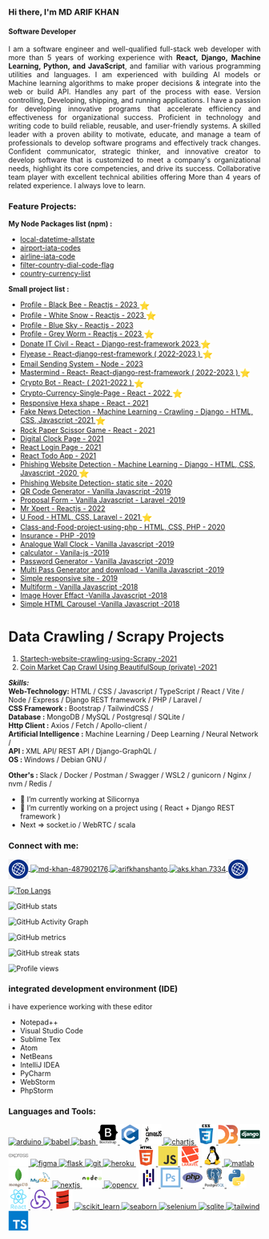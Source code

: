 <!-- ![Software Developer](https://media-exp1.licdn.com/dms/image/C5616AQHVCoi3gg2_PA/profile-displaybackgroundimage-shrink_200_800/0/1641114394172?e=1646870400&v=beta&t=YsJW3HBvfAl_qYjr-8F8qrpZUJ7R9mXE1MNO0m6dUwk) -->

### Hi there, I'm MD ARIF KHAN
#### Software Developer

<p style="text-align: justify;">
I am a software engineer and well-qualified full-stack web developer with more than 5 years of working experience with <b>React, Django, Machine Learning, Python, and JavaScript</b>, and familiar with various programming utilities and languages. I am experienced with building AI models or Machine learning algorithms to make proper decisions & integrate into the web or build API. Handles any part of the process with ease. Version controlling, Developing, shipping, and running applications. I have a passion for developing innovative programs that accelerate efficiency and effectiveness for organizational success. Proficient in technology and writing code to build reliable, reusable, and user-friendly systems. A skilled leader with a proven ability to motivate, educate, and manage a team of professionals to develop software programs and effectively track changes. Confident communicator, strategic thinker, and innovative creator to develop software that is customized to meet a company's organizational needs, highlight its core competencies, and drive its success. Collaborative team player with excellent technical abilities offering More than 4 years of related experience. I always love to learn.
</p>

<h3> Feature Projects: </h3>

<b>My Node Packages list (npm) :</b>
<ul>
  <li> <a href='https://www.npmjs.com/package/local-datetime-allstate'> local-datetime-allstate </a> </li>
  <li> <a href='https://www.npmjs.com/package/airport-iata-codes'> airport-iata-codes </a> </li>
  <li> <a href='https://www.npmjs.com/package/airline-iata-code'> airline-iata-code </a> </li>
  <li> <a href='https://www.npmjs.com/package/filter-country-dial-code-flag'> filter-country-dial-code-flag </a> </li>
  <li> <a href='https://www.npmjs.com/package/country-currency-list'> country-currency-list </a> </li>
  
</ul>

<b>Small project list :</b>
<ul>
  <li> <a href='https://black-bee-profile.netlify.app'> Profile - Black Bee - Reactjs - 2023  <img align="center" src="star.png" height="20" width="20" /> </a> </li>
  <li> <a href='https://white-snow-profile.netlify.app/'> Profile - White Snow - Reactjs - 2023 <img align="center" src="star.png" height="20" width="20" /> </a> </li>
  <li> <a href='https://blue-sky-profile.netlify.app/'> Profile - Blue Sky - Reactjs - 2023  </a> </li>
  <li> <a href='https://grey-worm-profile.netlify.app'> Profile - Grey Worm - Reactjs - 2023 <img align="center" src="star.png" height="20" width="20" /> </a> </li>
  <li> <a href='https://domain-it-civil.netlify.app'> Donate IT Civil - React - Django-rest-framework 2023 <img align="center" src="star.png" height="20" width="20" /> </a> </li>
  <li> <a href='https://flyease.silicornya.net/'> Flyease - React-django-rest-framework ( 2022-2023 ) <img align="center" src="star.png" height="20" width="20" /> </a> </li>
  <li> <a href='https://github.com/arifkhan-silicornya/email_send_using_nodejs'> Email Sending System - Node - 2023   </a> </li>
  <li> <a href='https://mastermind.travel'> Mastermind - React- React-django-rest-framework ( 2022-2023 ) <img align="center" src="star.png" height="20" width="20" /> </a> </li>
  <li> <a href='https://cryptocornya-bot.netlify.app'> Crypto Bot - React- ( 2021-2022 ) <img align="center" src="star.png" height="20" width="20" /> </a> </li>
  <li> <a href='https://arifkhan-silicornya.github.io/Crypto-Currency-Single-Page/'> Crypto-Currency-Single-Page - React - 2022 <img align="center" src="star.png" height="20" width="20" /> </a> </li>
  <li> <a href='https://hexa-shape.netlify.app/'> Responsive Hexa shape - React - 2021 </a> </li>
  <li> <a href='https://github.com/arifkhan-silicornya/Fake_News'> Fake News Detection - Machine Learning - Crawling - Django - HTML, CSS, Javascript  -2021 <img align="center" src="star.png" height="20" width="20" /> </a> </li>
  <li> <a href='https://rock-paper-scissors-arif.netlify.app'> Rock Paper Scissor Game - React - 2021 </a> </li>
  <li> <a href='https://digital-clock-arif.netlify.app/'> Digital Clock Page - 2021 </a> </li>
  <li> <a href='https://react-login-page-arif.netlify.app'> React Login Page - 2021 </a> </li>
  <li> <a href='https://arif-todo-app.netlify.app'> React Todo App  - 2021 </a> </li>
  <li> <a href='https://github.com/arifkhan-silicornya/pwdetection'> Phishing Website Detection - Machine Learning - Django - HTML, CSS, Javascript  -2020 <img align="center" src="star.png" height="20" width="20" /> </a> </li>
  <li> <a href='https://arifkhan-silicornya.github.io/Defense/index.html'> Phishing Website Detection- static site  - 2020  </a> </li>
  <li> <a href='https://qr-code-generator-arif.netlify.app'> QR Code Generator - Vanilla Javascript -2019 </a> </li>
  <li> <a href='https://request-for-proposal-form.netlify.app'> Proposal Form - Vanilla Javascript - Laravel -2019 </a> </li>
  <li> <a href='https://mrxpert.netlify.app'> Mr Xpert - Reactjs - 2022 </a> </li>
  <li> <a href='https://u-food.netlify.app'> U Food - HTML, CSS, Laravel  - 2021 <img align="center" src="star.png" height="20" width="20" /> </a> </li>
  <li> <a href='https://github.com/arifkhan-silicornya/Class-and-Food-project-using-php'> Class-and-Food-project-using-php - HTML, CSS, PHP  - 2020 </a> </li>
  <li> <a href='https://github.com/arifkhan-silicornya/Insurance'> Insurance - PHP -2019 </a> </li>
  <li> <a href='https://analogue-wall-clock.netlify.app'> Analogue Wall Clock - Vanilla Javascript -2019  </a> </li>
  <li> <a href='https://arifkhan-silicornya.github.io/Vanila_Js_calculator/'> calculator - Vanila-js -2019 </a> </li>
  <li> <a href='https://password-generator-arif.netlify.app'> Password Generator - Vanilla Javascript -2019 </a> </li>
  <li> <a href='https://multi-pass-generator-save-docs.netlify.app'> Multi Pass Generator and download - Vanilla Javascript -2019 </a> </li>
  <li> <a href='https://fully-responsive-site.netlify.app'> Simple responsive site - 2019 </a> </li>
  <li> <a href='https://multipart-form-submit.netlify.app'> Multiform - Vanilla Javascript -2018 </a> </li>
  <li> <a href='https://image-hover-effact.netlify.app'> Image Hover Effact -Vanilla Javascript -2018 </a> </li>
  <li> <a href='https://arifkhan-silicornya.github.io/Carousel_Js/'> Simple HTML Carousel -Vanilla Javascript -2018 </a> </li>
  
  

  
  
  
</ul>

<h1> Data Crawling / Scrapy Projects</h1>
<ol>
  
  <li> <a href='https://github.com/arifkhan-silicornya/Startech-website-crawling-using-Scrapy'> Startech-website-crawling-using-Scrapy -2021 </a> </li>
  <li> <a href='https://github.com/arifkhan-silicornya/web_scrapy'> Coin Market Cap Crawl Using BeautifulSoup (private) -2021 </a> </li>
  
</ol>


<i><b> Skills:</b></i> <br />
  <b>Web-Technology:</b> HTML / CSS / Javascript / TypeScript / React / Vite / Node / Express / Django REST framework / PHP / Laravel /  <br />
  <b>CSS Framework :</b> Bootstrap / TailwindCSS / <br />
  <b>Database :</b> MongoDB / MySQL / Postgresql / SQLite / <br />
  <b>Http Client :</b> Axios / Fetch / Apollo-client /   <br/>
  <b>Artificial Intelligence :</b> Machine Learning / Deep Learning / Neural Network / <br/>
  <b>API : </b> XML API/ REST API / Django-GraphQL / <br/> 
  <b>OS : </b> Windows / Debian GNU / <br/>
  
  <b>Other's : </b> Slack  / Docker / Postman / Swagger / WSL2 / gunicorn / Nginx / nvm / Redis / <br/>
  
- 🔭 I’m currently working at Silicornya
- 🌱 I’m currently working on a project using ( React + Django REST framework ) <br/>
- Next => socket.io / WebRTC / scala



<h3 align="left">Connect with me:</h3>
<p align="left">
  <a href="https://arifkhanshanto.netlify.app" target="blank" title="website">  
    <img align="center" src="Blue_globe_icon.png" height="40" width="40" alt="website" />
  </a> 
  <a href="https://www.linkedin.com/in/arif-khan-shanto" target="blank">
    <img align="center" src="https://raw.githubusercontent.com/rahuldkjain/github-profile-readme-generator/master/src/images/icons/Social/linked-in-alt.svg" alt="md-khan-487902176" height="30" width="40" />
  </a>
  <a href="https://stackoverflow.com/users/arifkhanshanto" target="blank">
    <img align="center" src="https://raw.githubusercontent.com/rahuldkjain/github-profile-readme-generator/master/src/images/icons/Social/stack-overflow.svg" alt="arifkhanshanto" height="30" width="40" />
  </a>
  <a href="https://fb.com/aks.khan.7334" target="blank">
    <img align="center" src="https://raw.githubusercontent.com/rahuldkjain/github-profile-readme-generator/master/src/images/icons/Social/facebook.svg" alt="aks.khan.7334" height="30" width="40" />
  </a>
  <a href="https://mdarifkhn.blogspot.com" target="blank" title="blogspot"> 
    <img align="center" src="Blue_globe_icon.png" height="40" width="40" alt="blogspot" />
  </a>
</p>


[![Top Langs](https://github-readme-stats.vercel.app/api/top-langs/?username=arifkhan-silicornya&langs_count=15)](https://github.com/anuraghazra/github-readme-stats)



![GitHub stats](https://github-readme-stats.vercel.app/api?username=arifkhan-silicornya&show_icons=true&count_private=true&theme=dracula)  

![GitHub Activity Graph](https://activity-graph.herokuapp.com/graph?username=arifkhan-silicornya)  

![GitHub metrics](https://metrics.lecoq.io/arifkhan-silicornya)  

![GitHub streak stats](https://github-readme-streak-stats.herokuapp.com/?user=arifkhan-silicornya)  

![Profile views](https://gpvc.arturio.dev/arifkhan-silicornya)  


<h3>integrated development environment (IDE)</h3>
  <p>i have experience working with these editor</p>
  <ul>
    <li>Notepad++</li>
    <li>Visual Studio Code</li>
    <li>Sublime Tex</li>
    <li>Atom</li>
    <li>NetBeans</li>
    <li>IntelliJ IDEA</li>
    <li>PyCharm</li>
    <li>WebStorm</li>
    <li>PhpStorm</li>
  </ul>

<h3 align="left">Languages and Tools:</h3>
<p align="left"> <a href="https://www.arduino.cc/" target="_blank" rel="noreferrer"> <img src="https://cdn.worldvectorlogo.com/logos/arduino-1.svg" alt="arduino" width="40" height="40"/> </a> <a href="https://babeljs.io/" target="_blank" rel="noreferrer"> <img src="https://www.vectorlogo.zone/logos/babeljs/babeljs-icon.svg" alt="babel" width="40" height="40"/> </a> <a href="https://www.gnu.org/software/bash/" target="_blank" rel="noreferrer"> <img src="https://www.vectorlogo.zone/logos/gnu_bash/gnu_bash-icon.svg" alt="bash" width="40" height="40"/> </a> <a href="https://getbootstrap.com" target="_blank" rel="noreferrer"> <img src="https://raw.githubusercontent.com/devicons/devicon/master/icons/bootstrap/bootstrap-plain-wordmark.svg" alt="bootstrap" width="40" height="40"/> </a> <a href="https://www.cprogramming.com/" target="_blank" rel="noreferrer"> <img src="https://raw.githubusercontent.com/devicons/devicon/master/icons/c/c-original.svg" alt="c" width="40" height="40"/> </a> <a href="https://canvasjs.com" target="_blank" rel="noreferrer"> <img src="https://raw.githubusercontent.com/Hardik0307/Hardik0307/master/assets/canvasjs-charts.svg" alt="canvasjs" width="40" height="40"/> </a> <a href="https://www.chartjs.org" target="_blank" rel="noreferrer"> <img src="https://www.chartjs.org/media/logo-title.svg" alt="chartjs" width="40" height="40"/> </a> <a href="https://www.w3schools.com/css/" target="_blank" rel="noreferrer"> <img src="https://raw.githubusercontent.com/devicons/devicon/master/icons/css3/css3-original-wordmark.svg" alt="css3" width="40" height="40"/> </a> <a href="https://d3js.org/" target="_blank" rel="noreferrer"> <img src="https://raw.githubusercontent.com/devicons/devicon/master/icons/d3js/d3js-original.svg" alt="d3js" width="40" height="40"/> </a> <a href="https://www.djangoproject.com/" target="_blank" rel="noreferrer"> <img src="https://raw.githubusercontent.com/devicons/devicon/master/icons/django/django-original.svg" alt="django" width="40" height="40"/> </a> <a href="https://expressjs.com" target="_blank" rel="noreferrer"> <img src="https://raw.githubusercontent.com/devicons/devicon/master/icons/express/express-original-wordmark.svg" alt="express" width="40" height="40"/> </a> <a href="https://www.figma.com/" target="_blank" rel="noreferrer"> <img src="https://www.vectorlogo.zone/logos/figma/figma-icon.svg" alt="figma" width="40" height="40"/> </a> <a href="https://flask.palletsprojects.com/" target="_blank" rel="noreferrer"> <img src="https://www.vectorlogo.zone/logos/pocoo_flask/pocoo_flask-icon.svg" alt="flask" width="40" height="40"/> </a> <a href="https://git-scm.com/" target="_blank" rel="noreferrer"> <img src="https://www.vectorlogo.zone/logos/git-scm/git-scm-icon.svg" alt="git" width="40" height="40"/> </a> <a href="https://heroku.com" target="_blank" rel="noreferrer"> <img src="https://www.vectorlogo.zone/logos/heroku/heroku-icon.svg" alt="heroku" width="40" height="40"/> </a> <a href="https://www.w3.org/html/" target="_blank" rel="noreferrer"> <img src="https://raw.githubusercontent.com/devicons/devicon/master/icons/html5/html5-original-wordmark.svg" alt="html5" width="40" height="40"/> </a> <a href="https://developer.mozilla.org/en-US/docs/Web/JavaScript" target="_blank" rel="noreferrer"> <img src="https://raw.githubusercontent.com/devicons/devicon/master/icons/javascript/javascript-original.svg" alt="javascript" width="40" height="40"/> </a> <a href="https://laravel.com/" target="_blank" rel="noreferrer"> <img src="https://raw.githubusercontent.com/devicons/devicon/master/icons/laravel/laravel-plain-wordmark.svg" alt="laravel" width="40" height="40"/> </a> <a href="https://www.linux.org/" target="_blank" rel="noreferrer"> <img src="https://raw.githubusercontent.com/devicons/devicon/master/icons/linux/linux-original.svg" alt="linux" width="40" height="40"/> </a> <a href="https://www.mathworks.com/" target="_blank" rel="noreferrer"> <img src="https://upload.wikimedia.org/wikipedia/commons/2/21/Matlab_Logo.png" alt="matlab" width="40" height="40"/> </a> <a href="https://www.mongodb.com/" target="_blank" rel="noreferrer"> <img src="https://raw.githubusercontent.com/devicons/devicon/master/icons/mongodb/mongodb-original-wordmark.svg" alt="mongodb" width="40" height="40"/> </a> <a href="https://www.mysql.com/" target="_blank" rel="noreferrer"> <img src="https://raw.githubusercontent.com/devicons/devicon/master/icons/mysql/mysql-original-wordmark.svg" alt="mysql" width="40" height="40"/> </a> <a href="https://nextjs.org/" target="_blank" rel="noreferrer"> <img src="https://cdn.worldvectorlogo.com/logos/nextjs-2.svg" alt="nextjs" width="40" height="40"/> </a> <a href="https://nodejs.org" target="_blank" rel="noreferrer"> <img src="https://raw.githubusercontent.com/devicons/devicon/master/icons/nodejs/nodejs-original-wordmark.svg" alt="nodejs" width="40" height="40"/> </a> <a href="https://opencv.org/" target="_blank" rel="noreferrer"> <img src="https://www.vectorlogo.zone/logos/opencv/opencv-icon.svg" alt="opencv" width="40" height="40"/> </a> <a href="https://pandas.pydata.org/" target="_blank" rel="noreferrer"> <img src="https://raw.githubusercontent.com/devicons/devicon/2ae2a900d2f041da66e950e4d48052658d850630/icons/pandas/pandas-original.svg" alt="pandas" width="40" height="40"/> </a> <a href="https://www.photoshop.com/en" target="_blank" rel="noreferrer"> <img src="https://raw.githubusercontent.com/devicons/devicon/master/icons/photoshop/photoshop-line.svg" alt="photoshop" width="40" height="40"/> </a> <a href="https://www.php.net" target="_blank" rel="noreferrer"> <img src="https://raw.githubusercontent.com/devicons/devicon/master/icons/php/php-original.svg" alt="php" width="40" height="40"/> </a> <a href="https://www.postgresql.org" target="_blank" rel="noreferrer"> <img src="https://raw.githubusercontent.com/devicons/devicon/master/icons/postgresql/postgresql-original-wordmark.svg" alt="postgresql" width="40" height="40"/> </a> <a href="https://www.python.org" target="_blank" rel="noreferrer"> <img src="https://raw.githubusercontent.com/devicons/devicon/master/icons/python/python-original.svg" alt="python" width="40" height="40"/> </a> <a href="https://reactjs.org/" target="_blank" rel="noreferrer"> <img src="https://raw.githubusercontent.com/devicons/devicon/master/icons/react/react-original-wordmark.svg" alt="react" width="40" height="40"/> </a> <a href="https://redux.js.org" target="_blank" rel="noreferrer"> <img src="https://raw.githubusercontent.com/devicons/devicon/master/icons/redux/redux-original.svg" alt="redux" width="40" height="40"/> </a> <a href="https://www.scala-lang.org" target="_blank" rel="noreferrer"> <img src="https://raw.githubusercontent.com/devicons/devicon/master/icons/scala/scala-original.svg" alt="scala" width="40" height="40"/> </a> <a href="https://scikit-learn.org/" target="_blank" rel="noreferrer"> <img src="https://upload.wikimedia.org/wikipedia/commons/0/05/Scikit_learn_logo_small.svg" alt="scikit_learn" width="40" height="40"/> </a> <a href="https://seaborn.pydata.org/" target="_blank" rel="noreferrer"> <img src="https://seaborn.pydata.org/_images/logo-mark-lightbg.svg" alt="seaborn" width="40" height="40"/> </a> <a href="https://www.selenium.dev" target="_blank" rel="noreferrer"> <img src="https://raw.githubusercontent.com/detain/svg-logos/780f25886640cef088af994181646db2f6b1a3f8/svg/selenium-logo.svg" alt="selenium" width="40" height="40"/> </a> <a href="https://www.sqlite.org/" target="_blank" rel="noreferrer"> <img src="https://www.vectorlogo.zone/logos/sqlite/sqlite-icon.svg" alt="sqlite" width="40" height="40"/> </a> <a href="https://tailwindcss.com/" target="_blank" rel="noreferrer"> <img src="https://www.vectorlogo.zone/logos/tailwindcss/tailwindcss-icon.svg" alt="tailwind" width="40" height="40"/> </a> <a href="https://www.typescriptlang.org/" target="_blank" rel="noreferrer"> <img src="https://raw.githubusercontent.com/devicons/devicon/master/icons/typescript/typescript-original.svg" alt="typescript" width="40" height="40"/> </a> </p>
